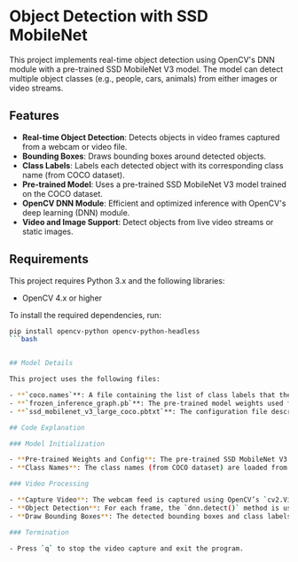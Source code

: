# Object Detection with SSD MobileNet

This project implements real-time object detection using OpenCV's DNN module with a pre-trained SSD MobileNet V3 model. The model can detect multiple object classes (e.g., people, cars, animals) from either images or video streams.

## Features

- **Real-time Object Detection**: Detects objects in video frames captured from a webcam or video file.
- **Bounding Boxes**: Draws bounding boxes around detected objects.
- **Class Labels**: Labels each detected object with its corresponding class name (from COCO dataset).
- **Pre-trained Model**: Uses a pre-trained SSD MobileNet V3 model trained on the COCO dataset.
- **OpenCV DNN Module**: Efficient and optimized inference with OpenCV's deep learning (DNN) module.
- **Video and Image Support**: Detect objects from live video streams or static images.

## Requirements

This project requires Python 3.x and the following libraries:

- OpenCV 4.x or higher

To install the required dependencies, run:

```bash
pip install opencv-python opencv-python-headless
```bash


## Model Details

This project uses the following files:

- **`coco.names`**: A file containing the list of class labels that the SSD MobileNet V3 model can detect (e.g., 'person', 'car', 'dog').
- **`frozen_inference_graph.pb`**: The pre-trained model weights used for the object detection task.
- **`ssd_mobilenet_v3_large_coco.pbtxt`**: The configuration file describing the structure of the SSD MobileNet V3 model.

## Code Explanation

### Model Initialization

- **Pre-trained Weights and Config**: The pre-trained SSD MobileNet V3 model is loaded using `cv2.dnn_DetectionModel` with the weight and configuration files (`frozen_inference_graph.pb` and `ssd_mobilenet_v3_large_coco.pbtxt`).
- **Class Names**: The class names (from COCO dataset) are loaded from the `coco.names` file.

### Video Processing

- **Capture Video**: The webcam feed is captured using OpenCV’s `cv2.VideoCapture(0)`.
- **Object Detection**: For each frame, the `dnn.detect()` method is used to detect objects and get their bounding boxes.
- **Draw Bounding Boxes**: The detected bounding boxes and class labels are drawn on the frame.

### Termination

- Press `q` to stop the video capture and exit the program.
